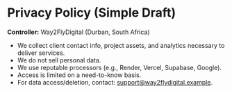 # Privacy Policy (Simple Draft)
**Controller:** Way2FlyDigital (Durban, South Africa)

- We collect client contact info, project assets, and analytics necessary to deliver services.
- We do not sell personal data.
- We use reputable processors (e.g., Render, Vercel, Supabase, Google).
- Access is limited on a need-to-know basis.
- For data access/deletion, contact: support@way2flydigital.example.
